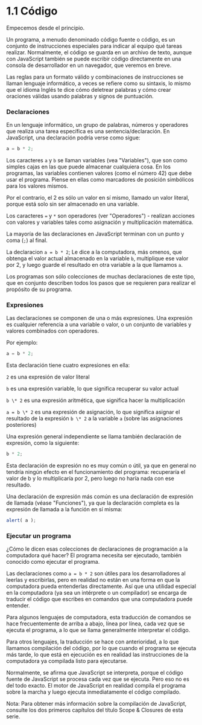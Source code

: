 # 1.1 Código

Empecemos desde el principio.

Un programa, a menudo denominado código fuente o código, es un conjunto de instrucciones especiales para indicar al equipo qué tareas realizar. Normalmente, el código se guarda en un archivo de texto, aunque con JavaScript también se puede escribir código directamente en una consola de desarrollador en un navegador, que veremos en breve.

Las reglas para un formato válido y combinaciones de instrucciones se llaman lenguaje informático, a veces se refiere como su sintaxis, lo mismo que el idioma Inglés te dice cómo deletrear palabras y cómo crear oraciones válidas usando palabras y signos de puntuación.

### Declaraciones

En un lenguaje informático, un grupo de palabras, números y operadores que realiza una tarea específica es una sentencia/declaración. En JavaScript, una declaración podría verse como sigue:

```js
a = b * 2;
```

Los caracteres `a` y `b` se llaman variables \(vea "Variables"\), que son como simples cajas en las que puede almacenar cualquiera cosa. En los programas, las variables contienen valores \(como el número 42\) que debe usar el programa. Piense en ellas como marcadores de posición simbólicos para los valores mismos.

Por el contrario, el 2 es sólo un valor en sí mismo, llamado un valor literal, porque está solo sin ser almacenado en una variable.

Los caracteres `=` y `*` son operadores \(ver "Operadores"\) - realizan acciones con valores y variables tales como asignación y multiplicación matemática.

La mayoría de las declaraciones en JavaScript terminan con un punto y coma \(`;`\) al final.

La declaracion `a = b * 2`; Le dice a la computadora, más omenos, que obtenga el valor actual almacenado en la variable `b`, multiplique ese valor por 2, y luego guarde el resultado en otra variable a la que llamamos `a`.

Los programas son sólo colecciones de muchas declaraciones de este tipo, que en conjunto describen todos los pasos que se requieren para realizar el propósito de su programa.

### Expresiones

Las declaraciones se componen de una o más expresiones. Una expresión es cualquier referencia a una variable o valor, o un conjunto de variables y valores combinados con operadores.

Por ejemplo:

```js
a = b * 2;
```

Esta declaración tiene cuatro expresiones en ella:

`2` es una expresión de valor literal

`b` es una expresión variable, lo que significa recuperar su valor actual

`b \* 2` es una expresión aritmética, que significa hacer la multiplicación

`a = b \* 2` es una expresión de asignación, lo que significa asignar el resultado de la expresión `b \* 2` a la variable `a` \(sobre las asignaciones posteriores\)

Una expresión general independiente se llama también declaración de expresión, como la siguiente:

```js
b * 2;
```

Esta declaración de expresión no es muy común o útil, ya que en general no tendría ningún efecto en el funcionamiento del programa: recuperaría el valor de b y lo multiplicaría por 2, pero luego no haría nada con ese resultado.

Una declaración de expresión más común es una declaración de expresión de llamada \(véase "Funciones"\), ya que la declaración completa es la expresión de llamada a la función en sí misma:

```js
alert( a );
```

### Ejecutar un programa

¿Cómo le dicen esas colecciones de declaraciones de programación a la computadora qué hacer? El programa necesita ser ejecutado, también conocido como ejecutar el programa.

Las declaraciones como `a = b * 2` son útiles para los desarrolladores al leerlas y escribirlas, pero en realidad no están en una forma en que la computadora pueda entenderlas directamente. Así que una utilidad especial en la computadora \(ya sea un intérprete o un compilador\) se encarga de traducir el código que escribes en comandos que una computadora puede entender.

Para algunos lenguajes de computadora, esta traducción de comandos se hace frecuentemente de arriba a abajo, línea por línea, cada vez que se ejecuta el programa, a lo que se llama generalmente interpretar el código.

Para otros lenguajes, la traducción se hace con anterioridad, a lo que llamamos compilación del código, por lo que cuando el programa se ejecuta más tarde, lo que está en ejecución es en realidad las instrucciones de la computadora ya compilada listo para ejecutarse.

Normalmente, se afirma que JavaScript se interpreta, porque el código fuente de JavaScript se procesa cada vez que se ejecuta. Pero eso no es del todo exacto. El motor de JavaScript en realidad compila el programa sobre la marcha y luego ejecuta inmediatamente el código compilado.

Nota: Para obtener más información sobre la compilación de JavaScript, consulte los dos primeros capítulos del título Scope & Closures de esta serie.





